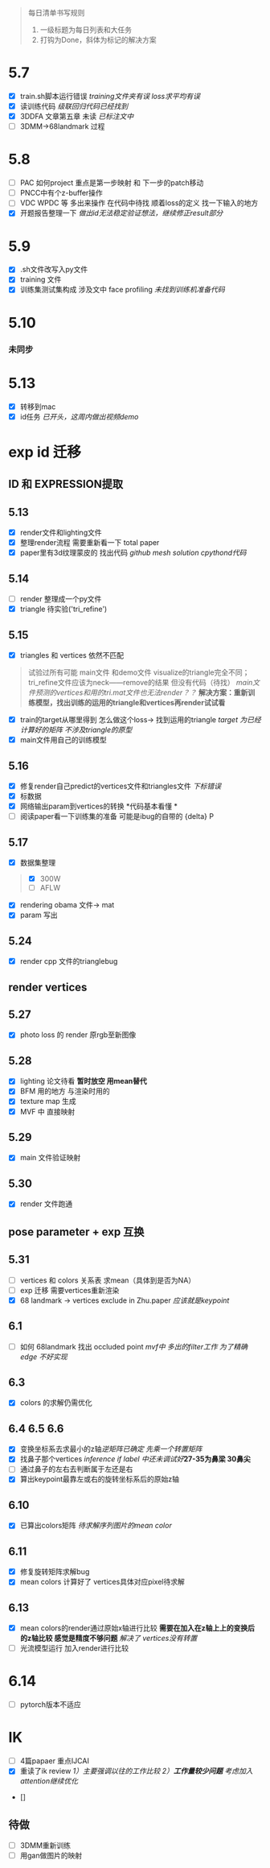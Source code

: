 > 每日清单书写规则
>1. 一级标题为每日列表和大任务
>2. 打钩为Done，斜体为标记的解决方案
# 5.7 
- [x] train.sh脚本运行错误 *training文件夹有误 loss求平均有误*
- [x] 读训练代码 *级联回归代码已经找到*
- [x] 3DDFA 文章第五章 未读 *已标注文中*
- [ ] 3DMM->68landmark 过程

# 5.8 
- [ ] PAC 如何project 重点是第一步映射 和 下一步的patch移动
- [ ] PNCC中有个z-buffer操作
- [ ] VDC WPDC 等 多出来操作 在代码中待找  顺着loss的定义 找一下输入的地方
- [x] 开题报告整理一下 *做出id无法稳定验证想法，继续修正result部分*

# 5.9 
- [x] .sh文件改写入py文件
- [x] training 文件
- [x] 训练集测试集构成  涉及文中 face profiling *未找到训练机准备代码*

# 5.10
### 未同步
# 5.13
- [x] 转移到mac
- [x] id任务 *已开头，这周内做出视频demo*
# exp id 迁移
## **ID 和 EXPRESSION提取**
## 5.13
- [x] render文件和lighting文件
- [x] 整理render流程 需要重新看一下 total paper
- [x] paper里有3d纹理蒙皮的 找出代码 *github mesh solution cpythond代码*
## 5.14
- [ ] render 整理成一个py文件
- [x] triangle 待实验('tri_refine')
## 5.15
- [x] triangles 和 vertices 依然不匹配 
> 试验过所有可能 main文件 和demo文件 visualize的triangle完全不同；tri_refine文件应该为neck——remove的结果 但没有代码（待找） *main文件预测的vertices和用的tri.mat文件也无法render？？* **解决方案：重新训练模型，找出训练的运用的triangle和vertices再render试试看**
- [x] train的target从哪里得到 怎么做这个loss-> 找到运用的triangle *target 为已经计算好的矩阵 不涉及triangle的原型*
- [x] main文件用自己的训练模型
## 5.16
- [x] 修复render自己predict的vertices文件和triangles文件 *下标错误*
- [x] 标数据
- [x] 网络输出param到vertices的转换 *代码基本看懂 *
- [ ] 阅读paper看一下训练集的准备 可能是ibug的自带的 {delta} P
## 5.17
- [x] 数据集整理
> - [x] 300W
> - [ ] AFLW
- [x] rendering obama 文件-> mat
- [x] param 写出
## 5.24
- [x] render cpp 文件的trianglebug 
## **render vertices**
## 5.27
- [x] photo loss 的 render 原rgb至新图像
## 5.28
- [x] lighting 论文待看 **暂时放空 用mean替代**
- [x] BFM 用的地方 与渲染时用的
- [x] texture map 生成
- [x] MVF 中 直接映射
## 5.29 
- [x] main 文件验证映射
## 5.30
- [x] render 文件跑通
## **pose parameter + exp 互换**
## 5.31
- [ ] vertices 和 colors 关系表 求mean（具体到是否为NA）
- [ ] exp 迁移 需要vertices重新渲染
- [x] 68 landmark -> vertices exclude in Zhu.paper *应该就是keypoint*
## 6.1
- [ ] 如何 68landmark 找出 occluded point *mvf中 多出的filter工作 为了精确edge 不好实现*
## 6.3
- [x] colors 的求解仍需优化
## 6.4 6.5 6.6
- [x] 变换坐标系去求最小的z轴*逆矩阵已确定 先乘一个转置矩阵*
- [x] 找鼻子那个vertices  *inference if label 中还未调试好***27-35为鼻梁 30鼻尖**
- [ ] 通过鼻子的左右去判断属于左还是右
- [x] 算出keypoint最靠左或右的旋转坐标系后的原始z轴 
## 6.10
- [x] 已算出colors矩阵 *待求解序列图片的mean color*
## 6.11
- [x] 修复旋转矩阵求解bug
- [x] mean colors 计算好了 vertices具体对应pixel待求解
## 6.13
- [x] mean colors的render通过原始x轴进行比较 **需要在加入在z轴上上的变换后的z轴比较 感觉是精度不够问题** *解决了 vertices没有转置*
- [ ] 光流模型运行 加入render进行比较 
# 6.14
- [ ] pytorch版本不适应

# IK
- [ ] 4篇papaer 重点IJCAI
- [x] 重读了ik review *1）主要强调以往的工作比较 2）**工作量较少问题** 考虑加入attention继续优化* 
- []
## 待做
 - [ ] 3DMM重新训练
 - [ ] 用gan做图片的映射